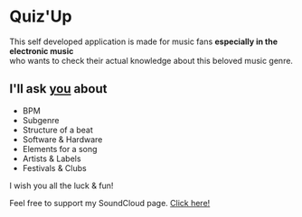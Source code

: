 # Quiz'Up

This self developed application is made for music fans **especially in the electronic music** <br> who wants to check their actual knowledge about this beloved music genre.

## I'll ask <u>you</u> about

- BPM
- Subgenre
- Structure of a beat
- Software & Hardware
- Elements for a song
- Artists & Labels
- Festivals & Clubs

I wish you all the luck & fun!

Feel free to support my SoundCloud page. [Click here!](http://soundcloud.com/altanative)
